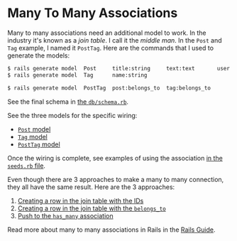 Many To Many Associations
=========================

Many to many associations need an additional model to work.
In the industry it's known as a _join table_.
I call it the _middle man_.
In the `Post` and `Tag` example, I named it `PostTag`.
Here are the commands that I used to generate the models:


```bash
$ rails generate model  Post     title:string     text:text       user:belongs_to
$ rails generate model  Tag      name:string

$ rails generate model  PostTag  post:belongs_to  tag:belongs_to
```

See the final schema in [the `db/schema.rb`](db/schema.rb).


See the three models for the specific wiring:
- [`Post` model](app/models/post.rb#L4-L5)
- [`Tag` model](app/models/tag.rb#L2-L3)
- [`PostTag` model](app/models/post_tag.rb#L2-L3)


Once the wiring is complete,
see examples of using the association
[in the `seeds.rb` file](db/seeds.rb#L33-L42).


Even though there are 3 approaches to make a many to many connection,
they all have the same result.
Here are the 3 approaches:

1. [Creating a row in the join table with the IDs](db/seeds.rb#L33-L34)
2. [Creating a row in the join table with the `belongs_to`](db/seeds.rb#L37-L38)
3. [Push to the `has_many` association](db/seeds.rb#L41-L42)


Read more about many to many associations in Rails in the
[Rails Guide](http://guides.rubyonrails.org/association_basics.html#the-has-many-through-association).

